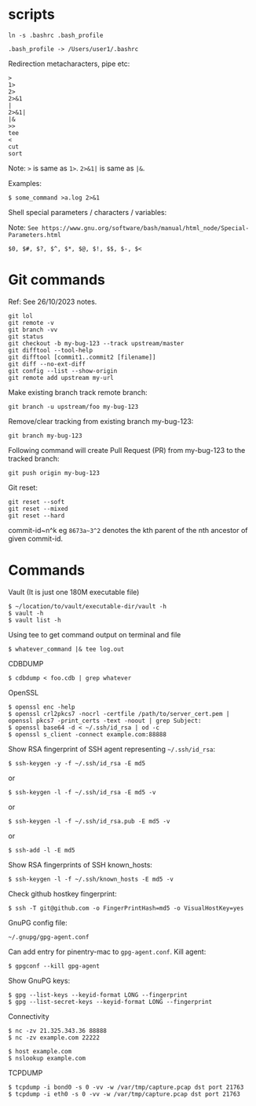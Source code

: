 # scripts

```
ln -s .bashrc .bash_profile
```

```
.bash_profile -> /Users/user1/.bashrc
```

Redirection metacharacters, pipe etc:
```
>
1>
2>
2>&1
|
2>&1|
|&
>>
tee
<
cut
sort
```
Note: `>` is same as `1>`. `2>&1|` is same as `|&`.

Examples:
```
$ some_command >a.log 2>&1
```

Shell special parameters / characters / variables:

Note: `See https://www.gnu.org/software/bash/manual/html_node/Special-Parameters.html`
```
$0, $#, $?, $^, $*, $@, $!, $$, $-, $<
```


# Git commands
Ref: See 26/10/2023 notes.
```
git lol
git remote -v
git branch -vv
git status
git checkout -b my-bug-123 --track upstream/master
git difftool --tool-help
git difftool [commit1..commit2 [filename]]
git diff --no-ext-diff
git config --list --show-origin
git remote add upstream my-url
```
Make existing branch track remote branch:
```
git branch -u upstream/foo my-bug-123
```
Remove/clear tracking from existing branch my-bug-123:
```
git branch my-bug-123
```
Following command will create Pull Request (PR) from my-bug-123 to the tracked branch:
```
git push origin my-bug-123
``` 

Git reset:
```
git reset --soft
git reset --mixed
git reset --hard
```

commit-id~n^k eg `8673a~3^2` denotes the kth parent of the nth ancestor of given commit-id.

# Commands

Vault (It is just one 180M executable file)
```
$ ~/location/to/vault/executable-dir/vault -h
$ vault -h
$ vault list -h
```

Using tee to get command output on terminal and file
```
$ whatever_command |& tee log.out
```

CDBDUMP
```
$ cdbdump < foo.cdb | grep whatever
```

OpenSSL
```
$ openssl enc -help
$ openssl crl2pkcs7 -nocrl -certfile /path/to/server_cert.pem | openssl pkcs7 -print_certs -text -noout | grep Subject:
$ openssl base64 -d < ~/.ssh/id_rsa | od -c
$ openssl s_client -connect example.com:88888
```

Show RSA fingerprint of SSH agent representing `~/.ssh/id_rsa`:
```
$ ssh-keygen -y -f ~/.ssh/id_rsa -E md5
```
or
```
$ ssh-keygen -l -f ~/.ssh/id_rsa -E md5 -v
```
or
```
$ ssh-keygen -l -f ~/.ssh/id_rsa.pub -E md5 -v
```
or
```
$ ssh-add -l -E md5
```

Show RSA fingerprints of SSH known\_hosts:
```
$ ssh-keygen -l -f ~/.ssh/known_hosts -E md5 -v
```

Check github hostkey fingerprint:
```
$ ssh -T git@github.com -o FingerPrintHash=md5 -o VisualHostKey=yes
```

GnuPG config file:
```
~/.gnupg/gpg-agent.conf
```
Can add entry for pinentry-mac to `gpg-agent.conf`.
Kill agent:
```
$ gpgconf --kill gpg-agent
```
Show GnuPG keys:
```
$ gpg --list-keys --keyid-format LONG --fingerprint
$ gpg --list-secret-keys --keyid-format LONG --fingerprint
```


Connectivity
```
$ nc -zv 21.325.343.36 88888
$ nc -zv example.com 22222

$ host example.com
$ nslookup example.com
```

TCPDUMP
```
$ tcpdump -i bond0 -s 0 -vv -w /var/tmp/capture.pcap dst port 21763
$ tcpdump -i eth0 -s 0 -vv -w /var/tmp/capture.pcap dst port 21763 
```
